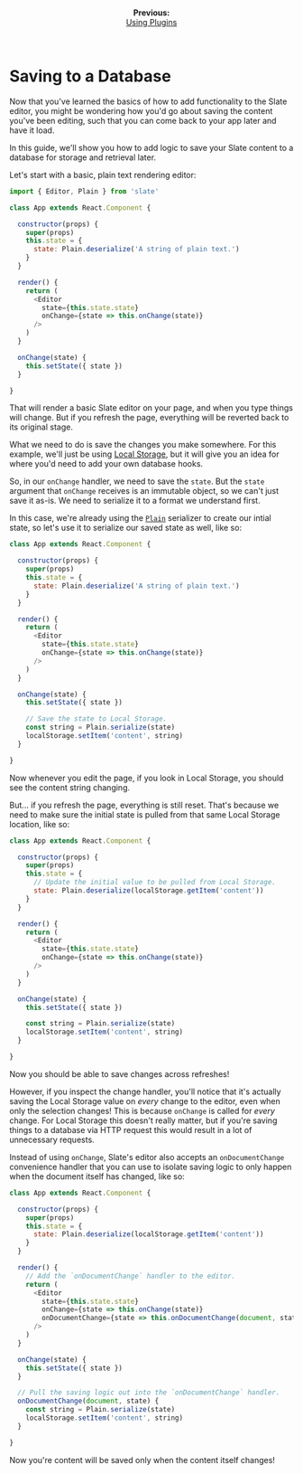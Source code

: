 
<br/>
<p align="center"><strong>Previous:</strong><br/><a href="./using-plugins.md">Using Plugins</a></p>
<br/>

# Saving to a Database

Now that you've learned the basics of how to add functionality to the Slate editor, you might be wondering how you'd go about saving the content you've been editing, such that you can come back to your app later and have it load.

In this guide, we'll show you how to add logic to save your Slate content to a database for storage and retrieval later.

Let's start with a basic, plain text rendering editor:

```js
import { Editor, Plain } from 'slate'

class App extends React.Component {

  constructor(props) {
    super(props)
    this.state = {
      state: Plain.deserialize('A string of plain text.')
    }
  }

  render() {
    return (
      <Editor
        state={this.state.state}
        onChange={state => this.onChange(state)}
      />
    )
  }

  onChange(state) {
    this.setState({ state })
  }

}
```

That will render a basic Slate editor on your page, and when you type things will change. But if you refresh the page, everything will be reverted back to its original stage.

What we need to do is save the changes you make somewhere. For this example, we'll just be using [Local Storage](https://developer.mozilla.org/en-US/docs/Web/API/Window/localStorage), but it will give you an idea for where you'd need to add your own database hooks.

So, in our `onChange` handler, we need to save the `state`. But the `state` argument that `onChange` receives is an immutable object, so we can't just save it as-is. We need to serialize it to a format we understand first.

In this case, we're already using the [`Plain`](../reference/serializers/plain.md) serializer to create our intial state, so let's use it to serialize our saved state as well, like so:

```js
class App extends React.Component {

  constructor(props) {
    super(props)
    this.state = {
      state: Plain.deserialize('A string of plain text.')
    }
  }

  render() {
    return (
      <Editor
        state={this.state.state}
        onChange={state => this.onChange(state)}
      />
    )
  }

  onChange(state) {
    this.setState({ state })

    // Save the state to Local Storage.
    const string = Plain.serialize(state)
    localStorage.setItem('content', string)
  }

}
```

Now whenever you edit the page, if you look in Local Storage, you should see the content string changing.

But... if you refresh the page, everything is still reset. That's because we need to make sure the initial state is pulled from that same Local Storage location, like so:

```js
class App extends React.Component {

  constructor(props) {
    super(props)
    this.state = {
      // Update the initial value to be pulled from Local Storage.
      state: Plain.deserialize(localStorage.getItem('content'))
    }
  }

  render() {
    return (
      <Editor
        state={this.state.state}
        onChange={state => this.onChange(state)}
      />
    )
  }

  onChange(state) {
    this.setState({ state })

    const string = Plain.serialize(state)
    localStorage.setItem('content', string)
  }

}
```

Now you should be able to save changes across refreshes!

However, if you inspect the change handler, you'll notice that it's actually saving the Local Storage value on _every_ change to the editor, even when only the selection changes! This is because `onChange` is called for _every_ change. For Local Storage this doesn't really matter, but if you're saving things to a database via HTTP request this would result in a lot of unnecessary requests.

Instead of using `onChange`, Slate's editor also accepts an `onDocumentChange` convenience handler that you can use to isolate saving logic to only happen when the document itself has changed, like so:

```js
class App extends React.Component {

  constructor(props) {
    super(props)
    this.state = {
      state: Plain.deserialize(localStorage.getItem('content'))
    }
  }

  render() {
    // Add the `onDocumentChange` handler to the editor.
    return (
      <Editor
        state={this.state.state}
        onChange={state => this.onChange(state)}
        onDocumentChange={state => this.onDocumentChange(document, state)}
      />
    )
  }

  onChange(state) {
    this.setState({ state })
  }

  // Pull the saving logic out into the `onDocumentChange` handler.
  onDocumentChange(document, state) {
    const string = Plain.serialize(state)
    localStorage.setItem('content', string)
  }

}
```

Now you're content will be saved only when the content itself changes!
